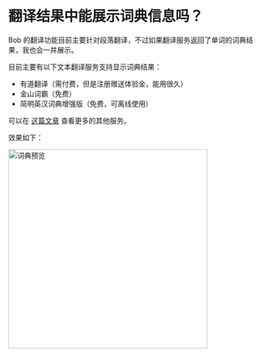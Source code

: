 # 翻译结果中能展示词典信息吗？

Bob 的翻译功能目前主要针对段落翻译，不过如果翻译服务返回了单词的词典结果，我也会一并展示。

目前主要有以下文本翻译服务支持显示词典结果：

* 有道翻译（需付费，但是注册赠送体验金，能用很久）
* 金山词霸（免费）
* 简明英汉词典增强版（免费，可离线使用）

可以在 [这篇文章](general/quickstart/service) 查看更多的其他服务。

效果如下：

<img src="https://cdn.jsdelivr.net/gh/ripperhe/oss@master/2022/0110/translate-dict.jpg" alt="词典预览" width=400 />